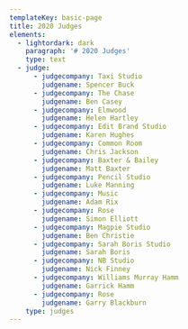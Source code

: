 ```yaml
---
templateKey: basic-page
title: 2020 Judges
elements:
  - lightordark: dark
    paragraph: '# 2020 Judges'
    type: text
  - judge:
      - judgecompany: Taxi Studio
        judgename: Spencer Buck
      - judgecompany: The Chase
        judgename: Ben Casey
      - judgecompany: Elmwood
        judgename: Helen Hartley
      - judgecompany: Edit Brand Studio
        judgename: Karen Hughes
      - judgecompany: Common Room
        judgename: Chris Jackson
      - judgecompany: Baxter & Bailey
        judgename: Matt Baxter
      - judgecompany: Pencil Studio
        judgename: Luke Manning
      - judgecompany: Music
        judgename: Adam Rix
      - judgecompany: Rose
        judgename: Simon Elliott
      - judgecompany: Magpie Studio
        judgename: Ben Christie
      - judgecompany: Sarah Boris Studio
        judgename: Sarah Boris
      - judgecompany: NB Studio
        judgename: Nick Finney
      - judgecompany: Williams Murray Hamm
        judgename: Garrick Hamm
      - judgecompany: Rose
        judgename: Garry Blackburn
    type: judges
---
```



